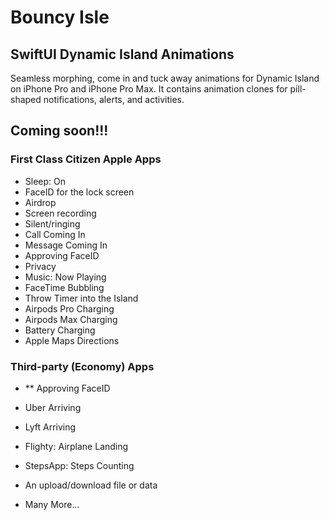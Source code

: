 # Bouncy Isle 
## SwiftUI Dynamic Island Animations
Seamless morphing, come in and tuck away animations for Dynamic Island on iPhone Pro and iPhone Pro Max. It contains animation clones for pill-shaped notifications, alerts, and activities. 


## Coming soon!!!

### First Class Citizen Apple Apps
- Sleep: On
- FaceID for the lock screen
- Airdrop 
- Screen recording
- Silent/ringing
- Call Coming In
- Message Coming In
- Approving FaceID 
- Privacy
- Music: Now Playing 
- FaceTime Bubbling
- Throw Timer into the Island
- Airpods Pro Charging
- Airpods Max Charging
- Battery Charging
- Apple Maps Directions

### Third-party (Economy) Apps
- ** Approving FaceID 

- Uber Arriving
- Lyft Arriving
- Flighty: Airplane Landing
- StepsApp: Steps Counting
- An upload/download file or data 
- Many More...

